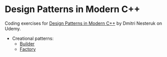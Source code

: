 # Design Patterns in Modern C++

Coding exercises for [Design Patterns in Modern C++](https://www.udemy.com/course/patterns-cplusplus/) by Dmitri Nesteruk on Udemy.

- Creational patterns:
  - [Builder](builder/)
  - [Factory](factory/)
